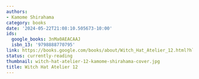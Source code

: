 ```yaml
---
authors:
- Kamome Shirahama
category: books
date: '2024-05-22T21:08:10.505673-10:00'
ids:
  google_books: 3nMa0AEACAAJ
  isbn_13: '9798888770795'
link: https://books.google.com/books/about/Witch_Hat_Atelier_12.html?hl=&id=3nMa0AEACAAJ
status: currently-reading
thumbnail: witch-hat-atelier-12-kamome-shirahama-cover.jpg
title: Witch Hat Atelier 12
---
```

